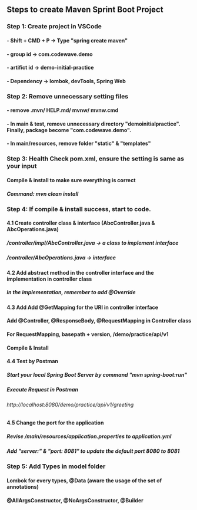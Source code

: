 ## Steps to create Maven Sprint Boot Project
### Step 1: Create project in VSCode
#### - Shift + CMD + P -> Type "spring create maven"
#### - group id -> com.codewave.demo
#### - artifict id -> demo-initial-practice
#### - Dependency -> lombok, devTools, Spring Web

### Step 2: Remove unnecessary setting files
#### - remove .mvn/ HELP.md/ mvnw/ mvnw.cmd
#### - In main & test, remove unnecessary directory "demoinitialpractice". Finally, package become "com.codewave.demo".
#### - In main/resources, remove folder "static" & "templates"

### Step 3: Health Check pom.xml, ensure the setting is same as your input
#### Compile & install to make sure everything is correct
##### Command: mvn clean install

### Step 4: If compile & install success, start to code.
#### 4.1 Create controller class & interface (AbcController.java & AbcOperations.java)
##### /controller/impl/AbcController.java -> a class to implement interface
##### /controller/AbcOperations.java -> interface

#### 4.2 Add abstract method in the controller interface and the implementation in controller class
##### In the implementation, remember to add @Override

#### 4.3 Add Add @GetMapping for the URI in controller interface
#### Add @Controller, @ResponseBody, @RequestMapping in Controller class
#### For RequestMapping, basepath + version, /demo/practice/api/v1
#### Compile & Install

#### 4.4 Test by Postman
##### Start your local Spring Boot Server by command "mvn spring-boot:run"
##### Execute Request in Postman
###### http://localhost:8080/demo/practice/api/v1/greeting

#### 4.5 Change the port for the application
##### Revise /main/resources/application.properties to application.yml
##### Add "server:" & "port: 8081" to update the default port 8080 to 8081

### Step 5: Add Types in model folder
#### Lombok for every types, @Data (aware the usage of the set of annotations)
#### @AllArgsConstructor, @NoArgsConstructor, @Builder